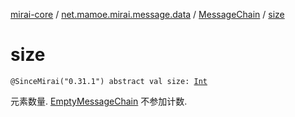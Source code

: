 [mirai-core](../../index.md) / [net.mamoe.mirai.message.data](../index.md) / [MessageChain](index.md) / [size](./size.md)

# size

`@SinceMirai("0.31.1") abstract val size: `[`Int`](https://kotlinlang.org/api/latest/jvm/stdlib/kotlin/-int/index.html)

元素数量. [EmptyMessageChain](../-empty-message-chain/index.md) 不参加计数.

